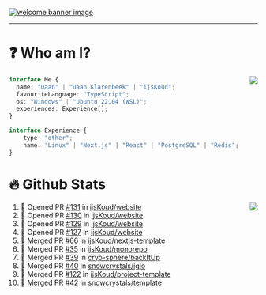 <h1 align="center" style="display:none;"></h1>

<a href="https://ijskoud.dev/"><img src="https://cdn.ijskoud.dev/files/IIcds5oPKl.png" alt="welcome banner image" /></a>

---

# ❓ Who am I?

<img align="right" src="http://gh-stats.ijskoud.dev/api/top-langs?username=ijsKoud&cache_seconds=1800&layout=compact&hide_border=true&hide_rank=true&show_icons=true&theme=dark&title_color=ffffff&hide_border=true&locale=en" />

```typescript
interface Me {
  name: "Daan" | "Daan Klarenbeek" | "ijsKoud";
  favouriteLanguage: "TypeScript";
  os: "Windows" | "Ubuntu 22.04 (WSL)";
  experiences: Experience[];
}

interface Experience {
    type: "other";
    name: "Linux" | "Next.js" | "React" | "PostgreSQL" | "Redis";
}
```

# 🔥 Github Stats

<img align="right" src="http://gh-stats.ijskoud.dev/api? username=ijsKoud&cache_seconds=1800&hide_border=true&hide_rank=true&show_icons=true&theme=dark&title_color=ffffff&hide_border=true&locale=en">

<!--START_SECTION:activity-->
1. 💪 Opened PR [#131](https://github.com/ijsKoud/website/pull/131) in [ijsKoud/website](https://github.com/ijsKoud/website)
2. 💪 Opened PR [#130](https://github.com/ijsKoud/website/pull/130) in [ijsKoud/website](https://github.com/ijsKoud/website)
3. 💪 Opened PR [#129](https://github.com/ijsKoud/website/pull/129) in [ijsKoud/website](https://github.com/ijsKoud/website)
4. 💪 Opened PR [#127](https://github.com/ijsKoud/website/pull/127) in [ijsKoud/website](https://github.com/ijsKoud/website)
5. 🎉 Merged PR [#66](https://github.com/ijsKoud/nextjs-template/pull/66) in [ijsKoud/nextjs-template](https://github.com/ijsKoud/nextjs-template)
6. 🎉 Merged PR [#35](https://github.com/ijsKoud/monorepo/pull/35) in [ijsKoud/monorepo](https://github.com/ijsKoud/monorepo)
7. 🎉 Merged PR [#39](https://github.com/cryo-sphere/backItUp/pull/39) in [cryo-sphere/backItUp](https://github.com/cryo-sphere/backItUp)
8. 🎉 Merged PR [#40](https://github.com/snowcrystals/iglo/pull/40) in [snowcrystals/iglo](https://github.com/snowcrystals/iglo)
9. 🎉 Merged PR [#122](https://github.com/ijsKoud/project-template/pull/122) in [ijsKoud/project-template](https://github.com/ijsKoud/project-template)
10. 🎉 Merged PR [#42](https://github.com/snowcrystals/template/pull/42) in [snowcrystals/template](https://github.com/snowcrystals/template)
<!--END_SECTION:activity-->

<h1 align="center" style="display:none;"></h1>
